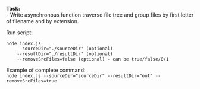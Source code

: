**Task:**  
\- Write asynchronous function traverse file tree and group files by first letter of filename and by extension.

Run script:
```
node index.js 
    --sourceDir="./sourceDir" (optional)
    --resultDir="./resultDir" (optional)
    --removeSrcFiles=false (optional) - can be true/false/0/1
```

Example of complete command:  
`node index.js --sourceDir="sourceDir" --resultDir="out" --removeSrcFiles=true`